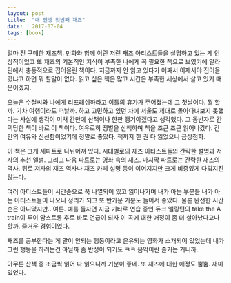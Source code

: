 ```yaml
---
layout: post
title:  "내 인생 첫번째 재즈"
date:   2017-07-04
tags: [book]
---
```


얼마 전 구매한 재즈책. 만화와 함께 이런 저런 재즈 아티스트들을 설명하고 있는 게 인상적이었고 또 재즈의 기본적인 지식이 부족한 나에게 꼭 필요한 책으로 보였기에 알라딘에서 충동적으로 집어올린 책이다. 지금까지 안 읽고 있다가 어째서 이제서야 집어올렸냐고 하면 뭐 할말이 없다. 읽고 싶은 책은 많고 시간은 부족한 세상에서 살고 있기 때문이겠지. 

  오늘은 수철씨와 나에게 리프래쉬하라고 이틀의 휴가가 주어졌는데 그 첫날이다. 뭘 할까. 기차 여행이라도 떠날까. 하고 고민하고 있던 차에 서울도 제대로 돌아다녀보지 못했다는 사실에 생각이 미쳐 간만에 산책이나 한판 땡겨야겠다고 생각했다. 그 동반자로 간택당한 책이 바로 이 책이다. 여유로히 땡볕을 산책하며 책을 조근 조근 읽어나갔다. 간만의 여유와 신선함이었기에 정말로 좋았다. 책까지 한 권 다 읽었으니 금상첨화. 

  이 책은 크게 세파트로 나뉘어져 있다. 시대별로의 재즈 아티스트들의 간략한 설명과 저자의 추천 앨범. 그리고 다음 파트로는 영화 속의 재즈. 마지막 파트로는 간략한 재즈의 역사. 뒤로 저자의 재즈 역사나 재즈 카페 설명 등이 이어지지만 크게 비중있게 다뤄지진 않는다. 

  여러 아티스트들이 시간순으로 쭉 나열되어 있고 읽어나가며 내가 아는 부분들 내가 아는 아티스트들이 나오니 정리가 되고 또 반가운 기분도 들어서 좋았다. 물론 완전한 시간순은 아니었지만.. 여튼. 예를 들자면 지금 기타로 연습 중인 듀크 앨링턴의 take the A train이 루이 암스트롱 후로 바로 언급이 되자 이 곡에 대한 애정이 좀 더 살아났다고나 할까. 즐거운 경험이었다. 

  재즈를 공부한다는 게 말이 안되는 행동이라고 은유되는 영화가 소개되어 있었는데 내가 그런 행동을 하려는건 아닐까 좀 반성이 되기도 ㅋㅋ 음악이란 즐기는 거니까. 

  아무튼 산책 중 조금씩 읽어 다 읽으니까 기분이 좋네. 또 재즈에 대한 애정도 뿜뿜. 재미있었다.